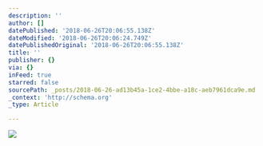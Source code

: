 ```yaml
---
description: ''
author: []
datePublished: '2018-06-26T20:06:55.138Z'
dateModified: '2018-06-26T20:06:24.749Z'
datePublishedOriginal: '2018-06-26T20:06:55.138Z'
title: ''
publisher: {}
via: {}
inFeed: true
starred: false
sourcePath: _posts/2018-06-26-ad13b45a-1ce2-4bbe-a18c-aeb7961dca9e.md
_context: 'http://schema.org'
_type: Article

---
```

![](https://the-grid-user-content.s3-us-west-2.amazonaws.com/82c5d62b-91ba-4532-a9e5-051be1d47cfa.jpg)